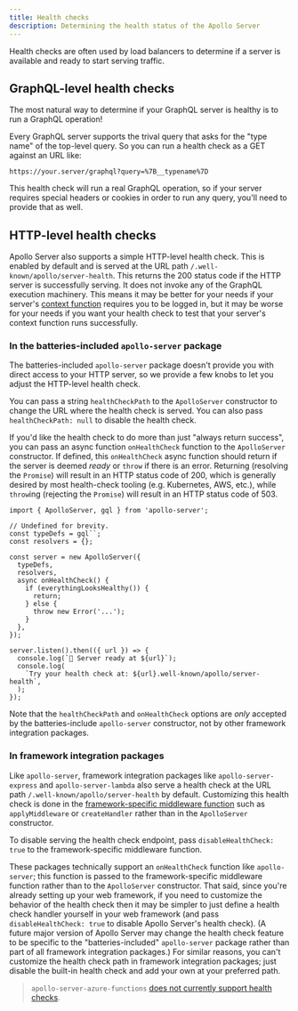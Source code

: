 ```yaml
---
title: Health checks
description: Determining the health status of the Apollo Server
---
```


Health checks are often used by load balancers to determine if a server is available and ready to start serving traffic.

## GraphQL-level health checks

The most natural way to determine if your GraphQL server is healthy is to run a GraphQL operation!

Every GraphQL server supports the trival query that asks for the "type name" of the top-level query.  So you can run a health check as a GET against an URL like:

```
https://your.server/graphql?query=%7B__typename%7D
```

This health check will run a real GraphQL operation, so if your server requires special headers or cookies in order to run any query, you'll need to provide that as well.

## HTTP-level health checks

Apollo Server also supports a simple HTTP-level health check. This is enabled by default and is served at the URL path `/.well-known/apollo/server-health`. This returns the 200 status code if the HTTP server is successfully serving. It does not invoke any of the GraphQL execution machinery. This means it may be better for your needs if your server's [context function](../data/resolvers/#the-context-argument) requires you to be logged in, but it may be worse for your needs if you want your health check to test that your server's context function runs successfully.

### In the batteries-included `apollo-server` package

The batteries-included `apollo-server` package doesn't provide you with direct access to your HTTP server, so we provide a few knobs to let you adjust the HTTP-level health check.

You can pass a string `healthCheckPath` to the `ApolloServer` constructor to change the URL where the health check is served. You can also pass `healthCheckPath: null` to disable the health check.

If you'd like the health check to do more than just "always return success", you can pass an async function `onHealthCheck` function to the `ApolloServer` constructor. If defined, this `onHealthCheck` async function should return if the server is deemed _ready_ or `throw` if there is an error. Returning (resolving the `Promise`) will result in an HTTP status code of 200, which is generally desired by most health-check tooling (e.g. Kubernetes, AWS, etc.), while `throw`ing (rejecting the `Promise`) will result in an HTTP status code of 503.

```js{10-17}
import { ApolloServer, gql } from 'apollo-server';

// Undefined for brevity.
const typeDefs = gql``;
const resolvers = {};

const server = new ApolloServer({
  typeDefs,
  resolvers,
  async onHealthCheck() {
    if (everythingLooksHealthy()) {
      return;
    } else {
      throw new Error('...');
    }
  },
});

server.listen().then(({ url }) => {
  console.log(`🚀 Server ready at ${url}`);
  console.log(
    `Try your health check at: ${url}.well-known/apollo/server-health`,
  );
});
```

Note that the `healthCheckPath` and `onHealthCheck`  options are *only* accepted by the batteries-include `apollo-server` constructor, not by other framework integration packages.

### In framework integration packages

Like `apollo-server`, framework integration packages like `apollo-server-express` and `apollo-server-lambda` also serve a health check at the URL path `/.well-known/apollo/server-health` by default. Customizing this health check is done in the [framework-specific middleware function](../api/apollo-server/#framework-specific-middleware-function) such as `applyMiddleware` or `createHandler` rather than in the `ApolloServer` constructor.

To disable serving the health check endpoint, pass `disableHealthCheck: true` to the framework-specific middleware function.

These packages technically support an `onHealthCheck` function like `apollo-server`; this function is passed to the framework-specific middleware function rather than to the `ApolloServer` constructor. That said, since you're already setting up your web framework, if you need to customize the behavior of the health check then it may be simpler to just define a health check handler yourself in your web framework (and pass `disableHealthCheck: true` to disable Apollo Server's health check). (A future major version of Apollo Server may change the health check feature to be specific to the "batteries-included" `apollo-server` package rather than part of all framework integration packages.) For similar reasons, you can't customize the health check path in framework integration packages; just disable the built-in health check and add your own at your preferred path.

> `apollo-server-azure-functions` [does not currently support health checks](https://github.com/apollographql/apollo-server/issues/4925).
